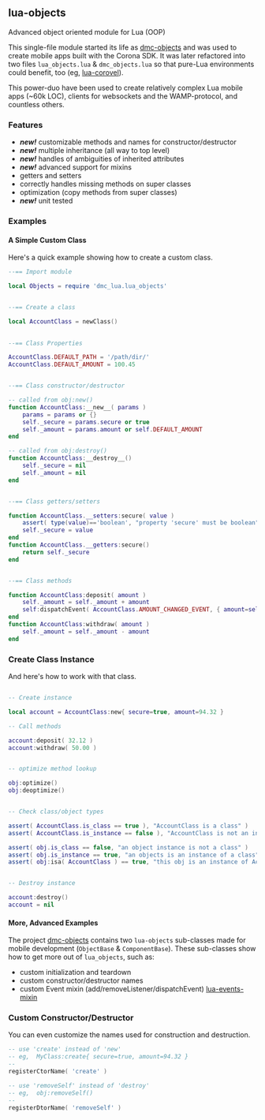 ## lua-objects ##

Advanced object oriented module for Lua (OOP)

This single-file module started its life as [dmc-objects](https://github.com/dmccuskey/dmc-objects) and was used to create mobile apps built with the Corona SDK. It was later refactored into two files `lua_objects.lua` & `dmc_objects.lua` so that pure-Lua environments could benefit, too (eg, [lua-corovel](https://github.com/dmccuskey/lua-corovel)).

This power-duo have been used to create relatively complex Lua mobile apps (~60k LOC), clients for websockets and the WAMP-protocol, and countless others.


### Features ###

* **_new!_** customizable methods and names for constructor/destructor
* **_new!_** multiple inheritance (all way to top level)
* **_new!_** handles of ambiguities of inherited attributes
* **_new!_** advanced support for mixins
* getters and setters
* correctly handles missing methods on super classes
* optimization (copy methods from super classes)
* **_new!_** unit tested


### Examples ###

#### A Simple Custom Class ####

Here's a quick example showing how to create a custom class.

```lua
--== Import module

local Objects = require 'dmc_lua.lua_objects'


--== Create a class

local AccountClass = newClass()
 

--== Class Properties

AccountClass.DEFAULT_PATH = '/path/dir/'
AccountClass.DEFAULT_AMOUNT = 100.45


--== Class constructor/destructor

-- called from obj:new()
function AccountClass:__new__( params )
	params = params or {}
	self._secure = params.secure or true 
	self._amount = params.amount or self.DEFAULT_AMOUNT 
end

-- called from obj:destroy()
function AccountClass:__destroy__()
	self._secure = nil 
	self._amount = nil 
end


--== Class getters/setters

function AccountClass.__setters:secure( value )
	assert( type(value)=='boolean', "property 'secure' must be boolean" )
	self._secure = value
end
function AccountClass.__getters:secure()
	return self._secure
end


--== Class methods

function AccountClass:deposit( amount )
	self._amount = self._amount + amount
	self:dispatchEvent( AccountClass.AMOUNT_CHANGED_EVENT, { amount=self._amount } )
end
function AccountClass:withdraw( amount )
	self._amount = self._amount - amount
end

```


### Create Class Instance ###

And here's how to work with that class.

```lua

-- Create instance

local account = AccountClass:new{ secure=true, amount=94.32 }

-- Call methods

account:deposit( 32.12 )
account:withdraw( 50.00 )


-- optimize method lookup

obj:optimize()
obj:deoptimize()


-- Check class/object types 

assert( AccountClass.is_class == true ), "AccountClass is a class" )
assert( AccountClass.is_instance == false ), "AccountClass is not an instance" )

assert( obj.is_class == false, "an object instance is not a class" ) 
assert( obj.is_instance == true, "an objects is an instance of a class" )
assert( obj:isa( AccountClass ) == true, "this obj is an instance of AccountClass" )


-- Destroy instance

account:destroy()
account = nil 

```

#### More, Advanced Examples ####

The project [dmc-objects](https://github.com/dmccuskey/dmc-objects) contains two `lua-objects` sub-classes made for mobile development (`ObjectBase` & `ComponentBase`). These sub-classes show how to get more out of `lua_objects`, such as:

* custom initialization and teardown
* custom constructor/destructor names
* custom Event mixin (add/removeListener/dispatchEvent) [lua-events-mixin](https://github.com/dmccuskey/lua-events-mixin)



### Custom Constructor/Destructor ###

You can even customize the names used for construction and destruction.

```lua
-- use 'create' instead of 'new'
-- eg,  MyClass:create{ secure=true, amount=94.32 }
--
registerCtorName( 'create' )

-- use 'removeSelf' instead of 'destroy'
-- eg,  obj:removeSelf()
--
registerDtorName( 'removeSelf' )

```
